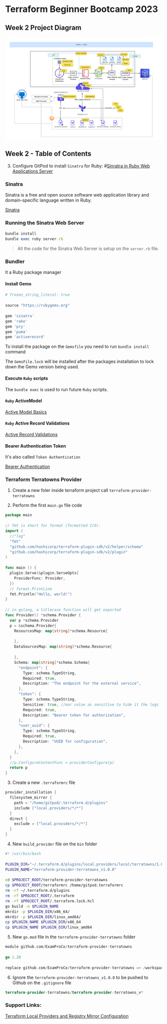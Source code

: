# Terraform Beginner Bootcamp 2023

## Week 2 Project Diagram 

![Week 2 Project Diagram](/pics/Week1.png)

## Week 2 - Table of Contents

3. Configure GitPod to install `Sinatra` for Ruby:
 #[Sinratra in Ruby Web Applications Server](https://sinatrarb.com/)

### Sinatra

Sinatra is a free and open source software web application library and domain-specific language written in Ruby.

[Sinatra](https://sinatrarb.com/)

### Running the Sinatra Web Server

```rb
bundle install
bundle exec ruby server.rb
```
> All the code for the Sinatra Web Server is setup on the `server.rb` file.


### Bundler
 
 It a Ruby package manager 
 
#### Install Gems
 
 ```rb
# frozen_string_literal: true

source "https://rubygems.org"

gem 'sinatra'
gem 'rake'
gem 'pry'
gem 'puma'
gem 'activerecord'
 ```  
 
 To install the package on the `Gemsfile` you need to run `bundle install` command
 
 The `GemsFile.lock` will be installed after the packages installation to lock down the Gems version being used.
 
#### Execute `Ruby` scripts
 
The `bundle exec` is used to run future `Ruby` scripts.
 
#### `Ruby` ActiveModel

[Active Model Basics](https://guides.rubyonrails.org/active_model_basics.html)

#### `Ruby` Active Record Validations

[Active Record Validations](https://guides.rubyonrails.org/active_record_validations.html)

#### Bearer Authentication Token

It's also called `Token Authentication`

[Bearer Authentication](https://swagger.io/docs/specification/authentication/bearer-authentication/)
 

### Terraform Terratowns Provider
1. Create a new foler inside terraform project call
`terraform-provider-terratowns`

2. Perform the first `main.go` file code
```go
package main

// fmt is short for format (formatted I/O).
import (
  //"log"
  "fmt"
  "github.com/hashicorp/terraform-plugin-sdk/v2/helper/schema"
  "github.com/hashicorp/terraform-plugin-sdk/v2/plugin"
)

func main () {
  plugin.Serve(&plugin.ServeOpts{
    ProviderFunc: Provider,
  })
  // format.PrintLine 
  fmt.Println("Hello, world!")
}

// in golang, a titlecase function will get exported
func Provider() *schema.Provider {
  var p *schema.Provider
  p = &schema.Provider{
    ResourcesMap: map[string]*schema.Resource{
    
    },
    DataSourcesMap: map[string]*schema.Resource{
    
    },
    Schema: map[string]*schema.Schema{
      "endpoint": {
        Type: schema.TypeString,
        Required: true,
        Description: "The endpoint for the external service",
      },
      "token": {
        Type: schema.TypeString,
        Sensitive: true, //mar value as sensitive to hide it the logs
        Required: true,
        Description: "Bearer token for authorization",
      },
      "user_uuid": {
        Type: schema.TypeString,
        Required: true,
        Description: "UUID for configuration",
      },
    },
  }  
  //p.ConfigureContextFunc = providerConfigure(p)
  return p
}

```

3. Create a new `.terraformrc` file

```go
provider_installation {
  filesystem_mirror {
    path = "/home/gitpod/.terraform.d/plugins"
    include ["local.providers/*/*"]
  }
  direct {
    exclude = ["local.providers/*/*"]
  }
}
```

4. New `build_provider` file on the `bin` folder
```bash
#! /usr/bin/bash

PLUGIN_DIR="~/.terraform.d/plugins/local.providers/local/terratowns/1.0.0/"
PLUGIN_NAME="terraform-provider-terratowns_v1.0.0"

cd $PROJECT_ROOT/terraform-provider-terratowns
cp $PROJECT_ROOT/terraformrc /home/gitpod.terraformrc
rm -rf ~/.terraform.d/plugins
rm -rf $PROJECT_ROOT/.terraform
rm -rf $PROJECT_ROOT/.terraform.lock.hcl
go build -o $PLUGIN_NAME
mkrdir -p $PLUGIN_DIR/x86_64/
mkrdir -p $PLUGIN_DIR/linux_amd64/
cp $PLUGIN_NAME $PLUGIN_DIR/x86_64
cp $PLUGIN_NAME $PLUGIN_DIR/linux_amd64
```

5. New `go.mod` file in the `terraform-provider-terratowns` folder
```go
module github.com/ExamProCo/terraform-provider-terratowns

go 1.20

replace github.com/ExamProCo/terraform-provider-terratowns => /workspace/terraform-beginner-bootcamp-2023/terraform-provider-terratowns
```

6. Ignore the `terraform-provider-terratowns_v1.0.0` to be pushed to Github on the `.gitignore` file

```tf
terraform-provider-terratowns/terraform-provider-terratowns_v*
```

### Support Links:

[Terraform Local Providers and Registry Mirror Configuration](https://servian.dev/terraform-local-providers-and-registry-mirror-configuration-b963117dfffa)
